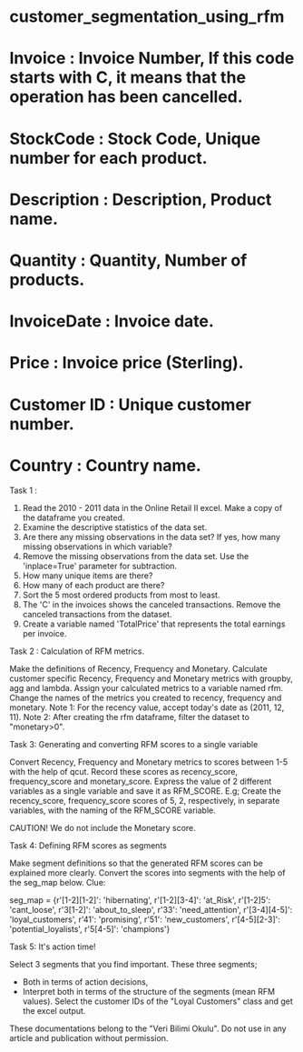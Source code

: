 # customer_segmentation_using_rfm
# Invoice      : Invoice Number, If this code starts with C, it means that the operation has been cancelled.       
# StockCode    : Stock Code, Unique number for each product. 
# Description  : Description, Product name.
# Quantity     : Quantity, Number of products.
# InvoiceDate  : Invoice date.
# Price        : Invoice price (Sterling).
# Customer ID  : Unique customer number.
# Country      : Country name.

Task 1 :

1. Read the 2010 - 2011 data in the Online Retail II excel. Make a copy of the dataframe you created.
2. Examine the descriptive statistics of the data set.
3. Are there any missing observations in the data set? If yes, how many missing observations in which variable?
4. Remove the missing observations from the data set. Use the 'inplace=True' parameter for subtraction.
5. How many unique items are there?
6. How many of each product are there?
7. Sort the 5 most ordered products from most to least.
8. The 'C' in the invoices shows the canceled transactions. Remove the canceled transactions from the dataset.
9. Create a variable named 'TotalPrice' that represents the total earnings per invoice.

Task 2 : Calculation of RFM metrics.

Make the definitions of Recency, Frequency and Monetary.
Calculate customer specific Recency, Frequency and Monetary metrics with groupby, agg and lambda.
Assign your calculated metrics to a variable named rfm.
Change the names of the metrics you created to recency, frequency and monetary.
Note 1: For the recency value, accept today's date as (2011, 12, 11).
Note 2: After creating the rfm dataframe, filter the dataset to "monetary>0".

Task 3: Generating and converting RFM scores to a single variable

Convert Recency, Frequency and Monetary metrics to scores between 1-5 with the help of qcut.
Record these scores as recency_score, frequency_score and monetary_score.
Express the value of 2 different variables as a single variable and save it as RFM_SCORE.
E.g;
Create the recency_score, frequency_score scores of 5, 2, respectively, in separate variables, with the naming of the RFM_SCORE variable.

CAUTION! We do not include the Monetary score.

Task 4: Defining RFM scores as segments

Make segment definitions so that the generated RFM scores can be explained more clearly.
Convert the scores into segments with the help of the seg_map below. Clue:

seg_map = {r'[1-2][1-2]': 'hibernating',
           r'[1-2][3-4]': 'at_Risk',
           r'[1-2]5': 'cant_loose',
           r'3[1-2]': 'about_to_sleep',
           r'33': 'need_attention',
           r'[3-4][4-5]': 'loyal_customers',
           r'41': 'promising',
           r'51': 'new_customers',
           r'[4-5][2-3]': 'potential_loyalists',
           r'5[4-5]': 'champions'}
           
Task 5: It's action time!

Select 3 segments that you find important. These three segments;
- Both in terms of action decisions,
- Interpret both in terms of the structure of the segments (mean RFM values).
Select the customer IDs of the "Loyal Customers" class and get the excel output.

These documentations belong to the "Veri Bilimi Okulu". Do not use in any article and publication without permission.
